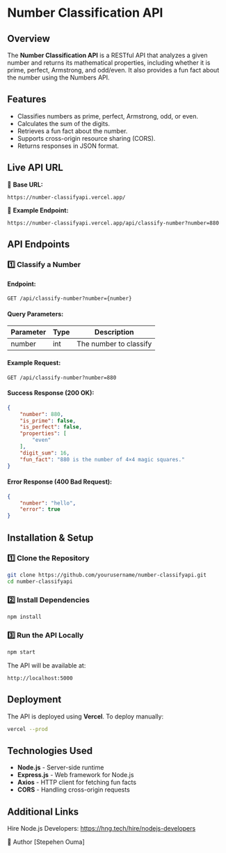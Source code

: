 # Number Classification API

## Overview
The **Number Classification API** is a RESTful API that analyzes a given number and returns its mathematical properties, including whether it is prime, perfect, Armstrong, and odd/even. It also provides a fun fact about the number using the Numbers API.

## Features
- Classifies numbers as prime, perfect, Armstrong, odd, or even.
- Calculates the sum of the digits.
- Retrieves a fun fact about the number.
- Supports cross-origin resource sharing (CORS).
- Returns responses in JSON format.

## Live API URL
🚀 **Base URL:**
```
https://number-classifyapi.vercel.app/
```

🔹 **Example Endpoint:**
```
https://number-classifyapi.vercel.app/api/classify-number?number=880
```

## API Endpoints

### 1️⃣ Classify a Number
#### **Endpoint:**
```
GET /api/classify-number?number={number}
```
#### **Query Parameters:**
| Parameter | Type  | Description |
|-----------|-------|-------------|
| number    | int   | The number to classify |

#### **Example Request:**
```
GET /api/classify-number?number=880
```
#### **Success Response (200 OK):**
```json
{
    "number": 880,
    "is_prime": false,
    "is_perfect": false,
    "properties": [
        "even"
    ],
    "digit_sum": 16,
    "fun_fact": "880 is the number of 4×4 magic squares."
}
```
#### **Error Response (400 Bad Request):**
```json
{
    "number": "hello",
    "error": true
}
```

## Installation & Setup

### 1️⃣ Clone the Repository
```sh
git clone https://github.com/yourusername/number-classifyapi.git
cd number-classifyapi
```

### 2️⃣ Install Dependencies
```sh
npm install
```

### 3️⃣ Run the API Locally
```sh
npm start
```
The API will be available at:
```
http://localhost:5000
```

## Deployment
The API is deployed using **Vercel**.
To deploy manually:
```sh
vercel --prod
```

## Technologies Used
- **Node.js** - Server-side runtime
- **Express.js** - Web framework for Node.js
- **Axios** - HTTP client for fetching fun facts
- **CORS** - Handling cross-origin requests

## Additional Links
Hire Node.js Developers: https://hng.tech/hire/nodejs-developers

🎯 Author [Stepehen Ouma]

